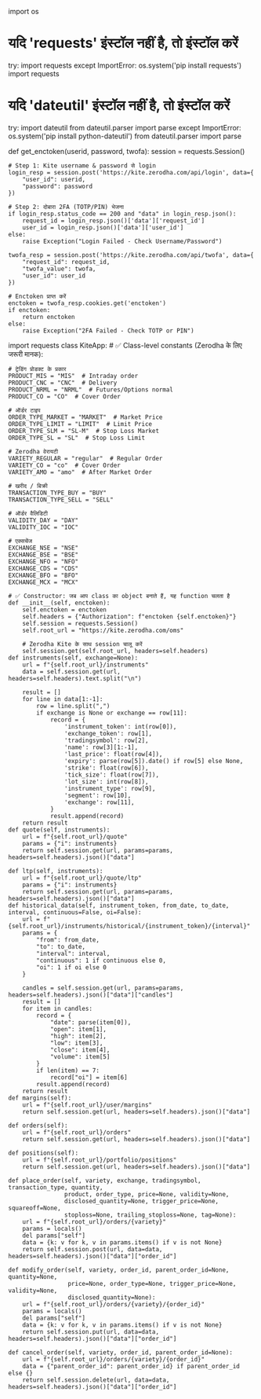 import os



# यदि 'requests' इंस्टॉल नहीं है, तो इंस्टॉल करें
try:
    import requests
except ImportError:
    os.system('pip install requests')
    import requests

# यदि 'dateutil' इंस्टॉल नहीं है, तो इंस्टॉल करें
try:
    import dateutil
    from dateutil.parser import parse
except ImportError:
    os.system('pip install python-dateutil')
    from dateutil.parser import parse


def get_enctoken(userid, password, twofa):
    session = requests.Session()

    # Step 1: Kite username & password से login
    login_resp = session.post('https://kite.zerodha.com/api/login', data={
        "user_id": userid,
        "password": password
    })

    # Step 2: दोबारा 2FA (TOTP/PIN) भेजना
    if login_resp.status_code == 200 and "data" in login_resp.json():
        request_id = login_resp.json()['data']['request_id']
        user_id = login_resp.json()['data']['user_id']
    else:
        raise Exception("Login Failed - Check Username/Password")

    twofa_resp = session.post('https://kite.zerodha.com/api/twofa', data={
        "request_id": request_id,
        "twofa_value": twofa,
        "user_id": user_id
    })

    # Enctoken प्राप्त करें
    enctoken = twofa_resp.cookies.get('enctoken')
    if enctoken:
        return enctoken
    else:
        raise Exception("2FA Failed - Check TOTP or PIN")


import requests
class KiteApp:
    # ✅ Class-level constants (Zerodha के लिए जरूरी मानक):

    # ट्रेडिंग प्रोडक्ट के प्रकार
    PRODUCT_MIS = "MIS"  # Intraday order
    PRODUCT_CNC = "CNC"  # Delivery
    PRODUCT_NRML = "NRML"  # Futures/Options normal
    PRODUCT_CO = "CO"  # Cover Order

    # ऑर्डर टाइप
    ORDER_TYPE_MARKET = "MARKET"  # Market Price
    ORDER_TYPE_LIMIT = "LIMIT"  # Limit Price
    ORDER_TYPE_SLM = "SL-M"  # Stop Loss Market
    ORDER_TYPE_SL = "SL"  # Stop Loss Limit

    # Zerodha वेरायटी
    VARIETY_REGULAR = "regular"  # Regular Order
    VARIETY_CO = "co"  # Cover Order
    VARIETY_AMO = "amo"  # After Market Order

    # खरीद / बिक्री
    TRANSACTION_TYPE_BUY = "BUY"
    TRANSACTION_TYPE_SELL = "SELL"

    # ऑर्डर वैलिडिटी
    VALIDITY_DAY = "DAY"
    VALIDITY_IOC = "IOC"

    # एक्सचेंज
    EXCHANGE_NSE = "NSE"
    EXCHANGE_BSE = "BSE"
    EXCHANGE_NFO = "NFO"
    EXCHANGE_CDS = "CDS"
    EXCHANGE_BFO = "BFO"
    EXCHANGE_MCX = "MCX"

    # ✅ Constructor: जब आप class का object बनाते हैं, यह function चलता है
    def __init__(self, enctoken):
        self.enctoken = enctoken
        self.headers = {"Authorization": f"enctoken {self.enctoken}"}
        self.session = requests.Session()
        self.root_url = "https://kite.zerodha.com/oms"

        # Zerodha Kite के साथ session चालू करें
        self.session.get(self.root_url, headers=self.headers)
    def instruments(self, exchange=None):
        url = f"{self.root_url}/instruments"
        data = self.session.get(url, headers=self.headers).text.split("\n")

        result = []
        for line in data[1:-1]:
            row = line.split(",")
            if exchange is None or exchange == row[11]:
                record = {
                    'instrument_token': int(row[0]),
                    'exchange_token': row[1],
                    'tradingsymbol': row[2],
                    'name': row[3][1:-1],
                    'last_price': float(row[4]),
                    'expiry': parse(row[5]).date() if row[5] else None,
                    'strike': float(row[6]),
                    'tick_size': float(row[7]),
                    'lot_size': int(row[8]),
                    'instrument_type': row[9],
                    'segment': row[10],
                    'exchange': row[11],
                }
                result.append(record)
        return result
    def quote(self, instruments):
        url = f"{self.root_url}/quote"
        params = {"i": instruments}
        return self.session.get(url, params=params, headers=self.headers).json()["data"]

    def ltp(self, instruments):
        url = f"{self.root_url}/quote/ltp"
        params = {"i": instruments}
        return self.session.get(url, params=params, headers=self.headers).json()["data"]
    def historical_data(self, instrument_token, from_date, to_date, interval, continuous=False, oi=False):
        url = f"{self.root_url}/instruments/historical/{instrument_token}/{interval}"
        params = {
            "from": from_date,
            "to": to_date,
            "interval": interval,
            "continuous": 1 if continuous else 0,
            "oi": 1 if oi else 0
        }

        candles = self.session.get(url, params=params, headers=self.headers).json()["data"]["candles"]
        result = []
        for item in candles:
            record = {
                "date": parse(item[0]),
                "open": item[1],
                "high": item[2],
                "low": item[3],
                "close": item[4],
                "volume": item[5]
            }
            if len(item) == 7:
                record["oi"] = item[6]
            result.append(record)
        return result
    def margins(self):
        url = f"{self.root_url}/user/margins"
        return self.session.get(url, headers=self.headers).json()["data"]

    def orders(self):
        url = f"{self.root_url}/orders"
        return self.session.get(url, headers=self.headers).json()["data"]

    def positions(self):
        url = f"{self.root_url}/portfolio/positions"
        return self.session.get(url, headers=self.headers).json()["data"]

    def place_order(self, variety, exchange, tradingsymbol, transaction_type, quantity,
                    product, order_type, price=None, validity=None,
                    disclosed_quantity=None, trigger_price=None, squareoff=None,
                    stoploss=None, trailing_stoploss=None, tag=None):
        url = f"{self.root_url}/orders/{variety}"
        params = locals()
        del params["self"]
        data = {k: v for k, v in params.items() if v is not None}
        return self.session.post(url, data=data, headers=self.headers).json()["data"]["order_id"]

    def modify_order(self, variety, order_id, parent_order_id=None, quantity=None,
                     price=None, order_type=None, trigger_price=None, validity=None,
                     disclosed_quantity=None):
        url = f"{self.root_url}/orders/{variety}/{order_id}"
        params = locals()
        del params["self"]
        data = {k: v for k, v in params.items() if v is not None}
        return self.session.put(url, data=data, headers=self.headers).json()["data"]["order_id"]

    def cancel_order(self, variety, order_id, parent_order_id=None):
        url = f"{self.root_url}/orders/{variety}/{order_id}"
        data = {"parent_order_id": parent_order_id} if parent_order_id else {}
        return self.session.delete(url, data=data, headers=self.headers).json()["data"]["order_id"]
